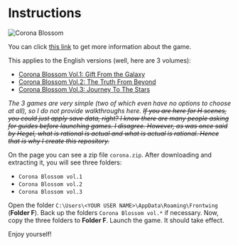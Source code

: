 # Instructions

![Corona Blossom](https://s2.vndb.org/cv/28/29828.jpg)

You can click [this link](https://vndb.org/v19125) to get more information about the game.

This applies to the English versions (well, here are 3 volumes):

- [Corona Blossom Vol.1: Gift From the Galaxy](https://vndb.org/r47267)
- [Corona Blossom Vol.2: The Truth From Beyond](https://vndb.org/r73503)
- [Corona Blossom Vol.3: Journey To The Stars](https://vndb.org/r73504)

*The 3 games are very simple (two of which even have no options to choose at all), so I do not provide walkthroughs here. ~~If you are here for H scenes, you could just apply save data, right? I know there are many people asking for guides before launching games. I disagree. However, as was once said by Hegel, what is rational is actual and what is actual is rational. Hence that is why I create this repository.~~*

On the page you can see a zip file `corona.zip`. After downloading and extracting it, you will see three folders:

- `Corona Blossom vol.1`
- `Corona Blossom vol.2`
- `Corona Blossom vol.3`

Open the folder `C:\Users\<YOUR USER NAME>\AppData\Roaming\Frontwing` (**Folder F**). Back up the folders `Corona Blossom vol.*` if necessary. Now, copy the three folders to **Folder F**. Launch the game. It should take effect.

Enjoy yourself!
